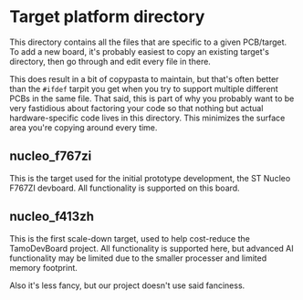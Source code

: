 # Target platform directory

This directory contains all the files that are specific to a given
PCB/target.  To add a new board, it's probably easiest to copy an
existing target's directory, then go through and edit every file in
there.

This does result in a bit of copypasta to maintain, but that's often
better than the `#ifdef` tarpit you get when you try to support
multiple different PCBs in the same file.  That said, this is part of
why you probably want to be very fastidious about factoring your code
so that nothing but actual hardware-specific code lives in this
directory.  This minimizes the surface area you're copying around
every time.


## nucleo_f767zi

This is the target used for the initial prototype development, the ST
Nucleo F767ZI devboard.  All functionality is supported on this board.

## nucleo_f413zh

This is the first scale-down target, used to help cost-reduce the
TamoDevBoard project.  All functionality is supported here, but
advanced AI functionality may be limited due to the smaller processer
and limited memory footprint.

Also it's less fancy, but our project doesn't use said fanciness.

